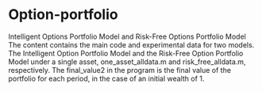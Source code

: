 # Option-portfolio
Intelligent Options Portfolio Model and Risk-Free Options Portfolio Model
The content contains the main code and experimental data for two models. The Intelligent Option Portfolio Model and the Risk-Free Option Portfolio Model under a single asset, one_asset_alldata.m and risk_free_alldata.m, respectively.
The final_value2 in the program is the final value of the portfolio for each period, in the case of an initial wealth of 1.
